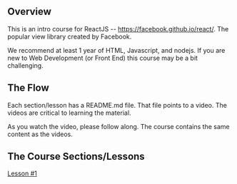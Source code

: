 ## Overview

This is an intro course for ReactJS -- https://facebook.github.io/react/. The popular view library created by Facebook.  

We recommend at least 1 year of HTML, Javascript, and nodejs. If you are new to Web Development (or Front End) this course may be a bit challenging.  

## The Flow

Each section/lesson has a README.md file. That file points to a video. The videos are critical to learning the material.  

As you watch the video, please follow along. The course contains the same content as the videos.

## The Course Sections/Lessons

[Lesson #1](react-1/)
